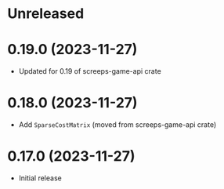 Unreleased
==========

0.19.0 (2023-11-27)
===================

- Updated for 0.19 of screeps-game-api crate

0.18.0 (2023-11-27)
===================

- Add `SparseCostMatrix` (moved from screeps-game-api crate)

0.17.0 (2023-11-27)
===================

- Initial release
